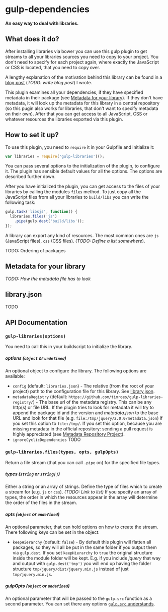 gulp-dependencies
=================

**An easy way to deal with libraries.**

What does it do?
----------------

After installing libraries via bower you can use this gulp plugin
to get streams to all your libraries sources you need to copy to your
project. You don't need to specify for each project again, where exactly
the JavaScript or CSS is located, that you need to copy over.

A lengthy explanation of the motivation behind this library can be found
in a [blog post](#) (*TODO: write blog post*) I wrote.

This plugin examines all your dependencies, if they have specified metadata
in their package (see [Metadata for your library](#metadata-library)). If they
don't have metadata, it will look up the metadata for this library in a central
repository (so this pugin also works for libraries, that don't want to specify
metadata on their own). After that you can get access to all JavaScript, CSS or
whatever resources the libraries exported via this plugin.


How to set it up?
-----------------

To use this plugin, you need to `require` it in your Gulpfile and initialize it:

```javascript
var libraries = require('gulp-libraries')();
```

You can pass several options to the initialization of the plugin, to configure it.
The plugin has sensible default values for all the options. The options are described
further down.

After you have initialized the plugin, you can get access to the files of your libraries
by calling the modules `files` method. To just copy all the JavaScript files from all your
libraries to `build/libs` you can write the following task:

```javascript
gulp.task('libsjs', function() {
  libraries.files('js')
    .pipe(gulp.dest('build/libs'));
});
```

A library can export any kind of resources. The most common ones are `js` (JavaScript files),
`css` (CSS files). (*TODO: Define a list somewhere*).

TODO: Ordering of packages

Metadata for your library
-------------------------

*TODO: How the metadata file has to look*

library.json
------------

TODO

API Documentation
-----------------

### `gulp-libraries(options)`

You need to call this in your buildscript to initialize the library.

##### **options** (`object` or `undefined`)

An optional object to configure the library. The following options are available:

* `config` (default: `libraries.json`) - The relative (from the root of your project) path to
  the configuration file for this library. See [library.json](#libraryjson).
* `metadataRegistry` (default: `https://github.com/timroes/gulp-libraries-registry/`) - The base url
  of the metadata registry. This can be any http(s) or file URL. If the plugin tries to look for
  metadata it will try to append the package id and the version and *metadata.json* to the
  base URL and look for that file (e.g. `file:/tmp/jquery/2.0.0/metadata.json`) if you set this
  option to `file:/tmp/`. If you set this option, because you are missing metadata in the official
  repository: sending a pull request is highly appreciated (see
  [Metadata Repository Project](https://github.com/timroes/gulp-libraries-registry)).
* `ignoreCyclicDependencies` TODO

### `gulp-libraries.files(types, opts, gulpOpts)`

Return a file stream (that you can call `.pipe` on) for the specified file types.

##### **types** (`string` or `string[]`)

Either a string or an array of strings. Define the type of files which to create a stream
for (e.g. `js` or `css`). *(TODO: Link to list)* If you specify an array of types, the order
in which the resources appear in the array will determine the order of the files in the stream.

##### **opts** (`object` or `undefined`)

An optional parameter, that can hold options on how to create the stream. There following keys
can be set in the object:

* `keepHierarchy` (default: `false`) - By default this plugin will flatten all packages, so they will all be put in the
  same folder if you output them via `gulp.dest`. If you set `keepHierarchy` to `true` the original
  structure inside the module folder will be kept. E.g. if you include *jquery* that way and output
  with `gulp.dest('tmp')` you will end up having the folder structure `tmp/jquery/dist/jquery.min.js`
  instead of just `tmp/jquery.min.js`.

##### **gulpOpts** (`object` or `undefined`)

An optional parameter that will be passed to the `gulp.src` function as a second parameter.
You can set there any options [`gulp.src` understands](https://github.com/gulpjs/gulp/blob/master/docs/API.md#options).

